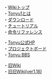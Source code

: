 ・[Wikiトップ](./)  
・[Tonyu1とは](./about.md)  
・[ダウンロード](./download.md)  
・[チュートリアル](./tutorial.md)  
・[命令リファレンス](./reference.md)  

・[Tonyu公式HP](https://www.tonyu.jp/)  
・[プロジェクトボード](https://www.tonyu.jp/project/top.cgi)  
・[Tonyu BBS](http://www.tonyu.jp/joyful/joyful.cgi)  

・[旧Wiki](http://hoge1e3.sakura.ne.jp/tonyu/wiki/)  
・[旧旧Wiki(ver1.18)](./ver118/html/Tonyu%20System.html)  
